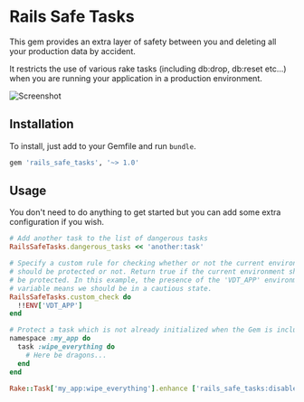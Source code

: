 # Rails Safe Tasks

This gem provides an extra layer of safety between you and deleting all
your production data by accident.

It restricts the use of various rake tasks (including db:drop, db:reset etc...)
when you are running your application in a production environment.

![Screenshot](https://s.adamcooke.io/15/vPpaN1.png)

## Installation

To install, just add to your Gemfile and run `bundle`.

```ruby
gem 'rails_safe_tasks', '~> 1.0'
```

## Usage

You don't need to do anything to get started but you can add some extra configuration
if you wish.

```ruby
# Add another task to the list of dangerous tasks
RailsSafeTasks.dangerous_tasks << 'another:task'

# Specify a custom rule for checking whether or not the current environment
# should be protected or not. Return true if the current environment should
# be protected. In this example, the presence of the 'VDT_APP' environment
# variable means we should be in a cautious state.
RailsSafeTasks.custom_check do
  !!ENV['VDT_APP']
end

# Protect a task which is not already initialized when the Gem is included.
namespace :my_app do
  task :wipe_everything do
    # Here be dragons...
  end
end

Rake::Task['my_app:wipe_everything'].enhance ['rails_safe_tasks:disable']
```
